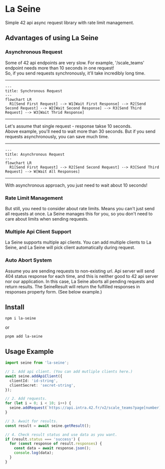 # La Seine

Simple 42 api async request library with rate limit management.

## Advantages of using La Seine

### Asynchronous Request

Some of 42 api endpoints are very slow. For example, '/scale_teams' endpoint needs more than 10 seconds in one request!<br/>
So, if you send requests synchronously, it'll take incredibly long time.

---
```mermaid
---
title: Synchronous Request
---
flowchart LR
  R1[Send First Request] --> W1[Wait First Response] --> R2[Send Second Request] --> W2[Wait Second Response] --> R3[Send Third Request] --> W3[Wait Thrid Response]

```
---
Let's assume that single request - response takse 10 seconds.<br/>
Above example, you'll need to wait more than 30 seconds. But if you send requests asynchronously, you can save much time.

---
```mermaid
---
title: Asynchronous Request
---
flowchart LR
  R1[Send First Request] --> R2[Send Second Request] --> R3[Send Third Request] --> W[Wait All Responses]

```
---
With asynchronous approach, you just need to wait about 10 seconds!

### Rate Limit Management
But still, you need to consider about rate limits. Means you can't just send all requests at once. La Seine manages this for you, so you don't need to care about limits when sending requests.

### Multiple Api Client Support
La Seine supports multiple api clients. You can add multiple clients to La Seine, and La Seine will pick client automatically during request.

### Auto Abort System
Assume you are sending requests to non-existing url. Api server will send 404 status response for each time, and this is neither good to 42 api server nor our application. In this case, La Seine aborts all pending requests and return results. The SeineResult will return the fulfilled responses in responses property form. (See below example.)

## Install


```
npm i la-seine
```
or
```
pnpm add la-seine
```
## Usage Example


```ts
import seine from 'la-seine';

// 1. Add api client. (You can add mutliple clients here.)
await seine.addApiClient({
  clientId: 'id-string',
  clientSecret: 'secret-string',
});

// 2. Add requests.
for (let i = 0; i < 10; i++) {
  seine.addRequest(`https://api.intra.42.fr/v2/scale_teams?page[number]=${i}`);
}

// 3. Await for results.
const result = await seine.getResult();

// 4. Check result status and use data as you want.
if (result.status === 'success') {
  for (const response of result.responses) {
    const data = await response.json();
    console.log(data);
  }
}
```
